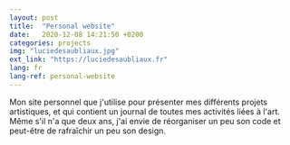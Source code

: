```yaml
---
layout: post
title:  "Personal website"
date:   2020-12-08 14:21:50 +0200
categories: projects
img: "luciedesaubliaux.jpg"
ext_link: "https://luciedesaubliaux.fr"
lang: fr
lang-ref: personal-website
---
```

Mon site personnel que j'utilise pour présenter mes différents projets artistiques, et qui contient un journal de toutes mes activités liées à l'art. Même s'il n'a que deux ans, j'ai envie de réorganiser un peu son code et peut-être de rafraîchir un peu son design.

